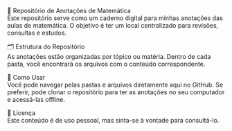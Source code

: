 📖 Repositório de Anotações de Matemática  
Este repositório serve como um caderno digital para minhas anotações das aulas de matemática. O objetivo é ter um local centralizado para revisões, consultas e estudos.

🗂️ Estrutura do Repositório  
As anotações estão organizadas por tópico ou matéria. Dentro de cada pasta, você encontrará os arquivos com o conteúdo correspondente.

📝 Como Usar  
Você pode navegar pelas pastas e arquivos diretamente aqui no GitHub. Se preferir, pode clonar o repositório para ter as anotações no seu computador e acessá-las offline.

📄 Licença  
Este conteúdo é de uso pessoal, mas sinta-se à vontade para consultá-lo.
